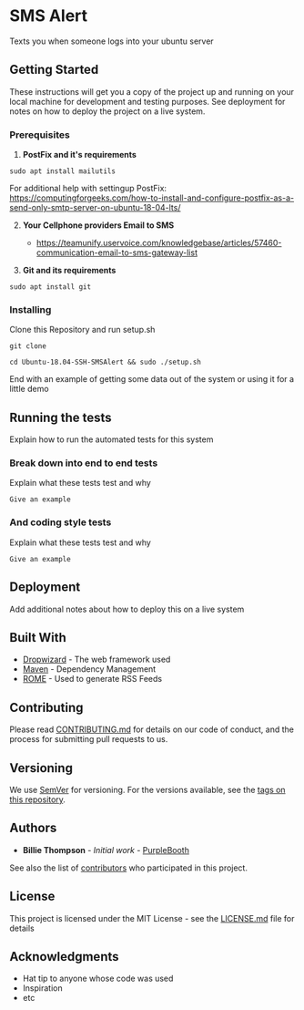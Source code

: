 # SMS Alert

Texts you when someone logs into your ubuntu server

## Getting Started

These instructions will get you a copy of the project up and running on your local machine for development and testing purposes. See deployment for notes on how to deploy the project on a live system.

### Prerequisites

1. **PostFix and it's requirements**

```
sudo apt install mailutils
```
For additional help with settingup PostFix: https://computingforgeeks.com/how-to-install-and-configure-postfix-as-a-send-only-smtp-server-on-ubuntu-18-04-lts/



2. **Your Cellphone providers Email to SMS**
    * https://teamunify.uservoice.com/knowledgebase/articles/57460-communication-email-to-sms-gateway-list
  
  
3. **Git and its requirements**
```
sudo apt install git
```

### Installing

Clone this Repository and run setup.sh

```
git clone 
```

```
cd Ubuntu-18.04-SSH-SMSAlert && sudo ./setup.sh
```

End with an example of getting some data out of the system or using it for a little demo

## Running the tests

Explain how to run the automated tests for this system

### Break down into end to end tests

Explain what these tests test and why

```
Give an example
```

### And coding style tests

Explain what these tests test and why

```
Give an example
```

## Deployment

Add additional notes about how to deploy this on a live system

## Built With

* [Dropwizard](http://www.dropwizard.io/1.0.2/docs/) - The web framework used
* [Maven](https://maven.apache.org/) - Dependency Management
* [ROME](https://rometools.github.io/rome/) - Used to generate RSS Feeds

## Contributing

Please read [CONTRIBUTING.md](https://gist.github.com/PurpleBooth/b24679402957c63ec426) for details on our code of conduct, and the process for submitting pull requests to us.

## Versioning

We use [SemVer](http://semver.org/) for versioning. For the versions available, see the [tags on this repository](https://github.com/your/project/tags). 

## Authors

* **Billie Thompson** - *Initial work* - [PurpleBooth](https://github.com/PurpleBooth)

See also the list of [contributors](https://github.com/your/project/contributors) who participated in this project.

## License

This project is licensed under the MIT License - see the [LICENSE.md](LICENSE.md) file for details

## Acknowledgments

* Hat tip to anyone whose code was used
* Inspiration
* etc

